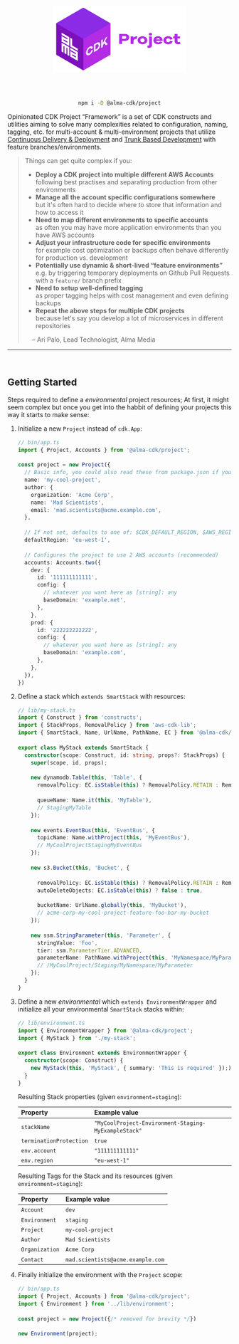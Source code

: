 <div align="center">
	<br/>
	<br/>
  <h1>
	<img width="300" src="alma-cdk-project.svg" alt="Alma CDK Project" />
  <br/>
  <br/>
  </h1>

  ```sh
  npm i -D @alma-cdk/project
  ```

  <div align="left">


  Opinionated CDK Project “Framework” is a set of CDK constructs and utilities aiming to solve many complexities related to configuration, naming, tagging, etc. for multi-account & multi-environment projects that utilize [Continuous Delivery & Deployment](https://continuousdelivery.com/) and [Trunk Based Development](https://trunkbaseddevelopment.com/) with feature branches/environments.

  > Things can get quite complex if you:
  > - **Deploy a CDK project into multiple different AWS Accounts** <br/>following best practises and separating production from other environments
  > - **Manage all the account specific configurations somewhere**<br/>but it's often hard to decide where to store that information and how to access it
  > - **Need to map different environments to specific accounts**<br/>as often you may have more application environments than you have AWS accounts
  > - **Adjust your infrastructure code for specific environments**<br/>for example cost optimization or backups often behave differently for production vs. development
  > - **Potentially use dynamic & short-lived “feature environments”**<br/>e.g. by triggering temporary deployments on Github Pull Requests with a `feature/` branch prefix
  > - **Need to setup well-defined tagging**<br/>as proper tagging helps with cost management and even defining backups
  > - **Repeat the above steps for multiple CDK projects**<br/>because let's say you develop a lot of microservices in different repositories
  >
  > &nbsp;&nbsp;&nbsp;&nbsp;– Ari Palo, Lead Technologist, Alma Media

  </div>
  <hr/>
  <br/>
</div>


## Getting Started

Steps required to define a _environmental_ project resources; At first, it might seem complex but once you get into the habbit of defining your projects this way it starts to make sense:

1. Initialize a new `Project` instead of `cdk.App`:

    ```ts
    // bin/app.ts
    import { Project, Accounts } from '@alma-cdk/project';

    const project = new Project({
      // Basic info, you could also read these from package.json if you want
      name: 'my-cool-project',
      author: {
        organization: 'Acme Corp',
        name: 'Mad Scientists',
        email: 'mad.scientists@acme.example.com',
      },

      // If not set, defaults to one of: $CDK_DEFAULT_REGION, $AWS_REGION or us-east-1
      defaultRegion: 'eu-west-1',

      // Configures the project to use 2 AWS accounts (recommended)
      accounts: Accounts.two({
        dev: {
          id: '111111111111',
          config: {
            // whatever you want here as [string]: any
            baseDomain: 'example.net',
          },
        },
        prod: {
          id: '222222222222',
          config: {
            // whatever you want here as [string]: any
            baseDomain: 'example.com',
          },
        },
      }),
    })
    ```

2. Define a stack which `extends SmartStack` with resources:
    ```ts
    // lib/my-stack.ts
    import { Construct } from 'constructs';
    import { StackProps, RemovalPolicy } from 'aws-cdk-lib';
    import { SmartStack, Name, UrlName, PathName, EC } from '@alma-cdk/project';

    export class MyStack extends SmartStack {
      constructor(scope: Construct, id: string, props?: StackProps) {
        super(scope, id, props);

        new dynamodb.Table(this, 'Table', {
          removalPolicy: EC.isStable(this) ? RemovalPolicy.RETAIN : RemovalPolicy.DESTROY,

          queueName: Name.it(this, 'MyTable'),
          // StagingMyTable
        });

        new events.EventBus(this, 'EventBus', {
          topicName: Name.withProject(this, 'MyEventBus'),
          // MyCoolProjectStagingMyEventBus
        });

        new s3.Bucket(this, 'Bucket', {

          removalPolicy: EC.isStable(this) ? RemovalPolicy.RETAIN : RemovalPolicy.DESTROY,
          autoDeleteObjects: EC.isStable(this) ? false : true,

          bucketName: UrlName.globally(this, 'MyBucket'),
          // acme-corp-my-cool-project-feature-foo-bar-my-bucket
        });

        new ssm.StringParameter(this, 'Parameter', {
          stringValue: 'Foo',
          tier: ssm.ParameterTier.ADVANCED,
          parameterName: PathName.withProject(this, 'MyNamespace/MyParameter'),
          // /MyCoolProject/Staging/MyNamespace/MyParameter
        });
      }
    }
    ```

3. Define a new _environmental_ which `extends EnvironmentWrapper` and initialize all your environmental `SmartStack` stacks within:

    ```ts
    // lib/environment.ts
    import { EnvironmentWrapper } from '@alma-cdk/project';
    import { MyStack } from './my-stack';

    export class Environment extends EnvironmentWrapper {
      constructor(scope: Construct) {
        new MyStack(this, 'MyStack', { summary: 'This is required' });)
      }
    }
    ```

    Resulting Stack properties (given `environment=staging`):

    |        Property         |                    Example value                     |
    | :---------------------- | :--------------------------------------------------- |
    | `stackName`             | `"MyCoolProject-Environment-Staging-MyExampleStack"` |
    | `terminationProtection` | `true`                                               |
    | `env.account`           | `"111111111111"`                                     |
    | `env.region`            | `"eu-west-1"`                                        |

    Resulting Tags for the Stack and its resources (given `environment=staging`):

    |        Property         |           Example value           |
    | :---------------------- | :-------------------------------- |
    | `Account`               | `dev`                             |
    | `Environment`           | `staging`                         |
    | `Project`               | `my-cool-project`                 |
    | `Author`                | `Mad Scientists`                  |
    | `Organization`          | `Acme Corp`                       |
    | `Contact`               | `mad.scientists@acme.example.com` |

4. Finally initialize the environment with the `Project` scope:

    ```ts
    // bin/app.ts
    import { Project, Accounts } from '@alma-cdk/project';
    import { Environment } from '../lib/environment';

    const project = new Project({/* removed for brevity */})

    new Environment(project);
    ```
